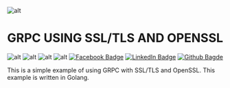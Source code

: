 ![alt](https://go.dev/images/go-logo-blue.svg)
# GRPC USING SSL/TLS AND OPENSSL

![alt](https://img.shields.io/badge/go%20version-%3D%201.21.3-brightgreen) ![alt](https://img.shields.io/badge/platform-linux%20%7C%20windows-lightgrey) ![alt](https://img.shields.io/badge/build-passing-brightgreen) ![alt](https://img.shields.io/badge/coverage-100%25-brightgreen) [![Facebook Badge](https://img.shields.io/badge/facebook-%40phamhung-blue)](https://www.facebook.com/kunn.ngoc.5/) [![LinkedIn Badge](https://img.shields.io/badge/linkedin-%40phamhung2503-blue)](https://www.linkedin.com/in/phamhung2503/) [![Github Bagde](https://img.shields.io/badge/github-%40phamhung250301-blue)](https://github.com/pham-hung-25-03-01)

This is a simple example of using GRPC with SSL/TLS and OpenSSL. This example is written in Golang.